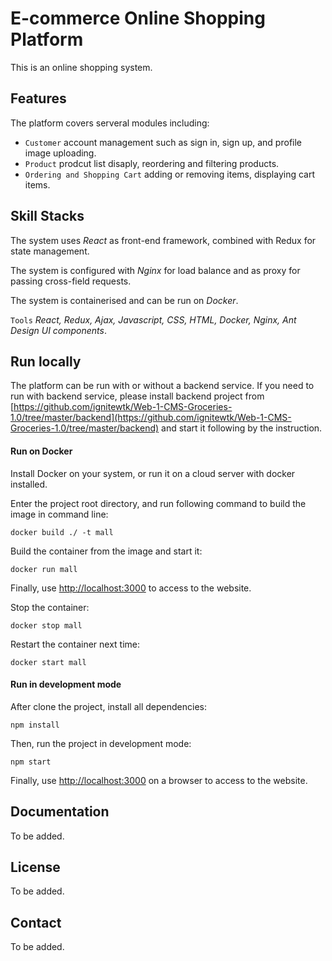 # E-commerce Online Shopping Platform

This is an online shopping system. 

## Features

The platform covers serveral modules including: 
- ``Customer``  account management such as sign in, sign up, and profile image uploading.
- ``Product``  prodcut list disaply, reordering and filtering products.
- ``Ordering and Shopping Cart``  adding or removing items, displaying cart items.

## Skill Stacks

The system uses _React_ as front-end framework, combined with Redux for state management. 

The system is configured with _Nginx_ for load balance and as proxy for passing cross-field requests.

The system is containerised and can be run on _Docker_.


``Tools`` _React, Redux, Ajax, Javascript, CSS, HTML, Docker, Nginx, Ant Design UI components_.

## Run locally


The platform can be run with or without a backend service. If you need to run with backend service, please install backend project from [https://github.com/ignitewtk/Web-1-CMS-Groceries-1.0/tree/master/backend](https://github.com/ignitewtk/Web-1-CMS-Groceries-1.0/tree/master/backend) and start it following by the instruction.


#### Run on Docker

Install Docker on your system, or run it on a cloud server with docker installed.

Enter the project root directory, and run following command to build the image in command line:
```
docker build ./ -t mall
```
Build the container from the image and start it: 
```
docker run mall
```
Finally, use [http://localhost:3000](http://localhost:3000) to access to the website.

Stop the container:
```
docker stop mall
```
Restart the container next time:
```
docker start mall
```

#### Run in development mode

After clone the project, install all dependencies: 
```
npm install
```
Then, run the project in development mode:

```
npm start
```
Finally, use [http://localhost:3000](http://localhost:3000) on a browser to access to the website.

## Documentation

To be added.

## License

To be added.

## Contact 

To be added.
